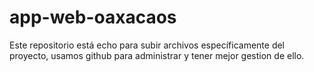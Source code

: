# app-web-oaxacaos
Este repositorio está echo para subir archivos específicamente del proyecto, usamos github para administrar y tener mejor gestion de ello.
